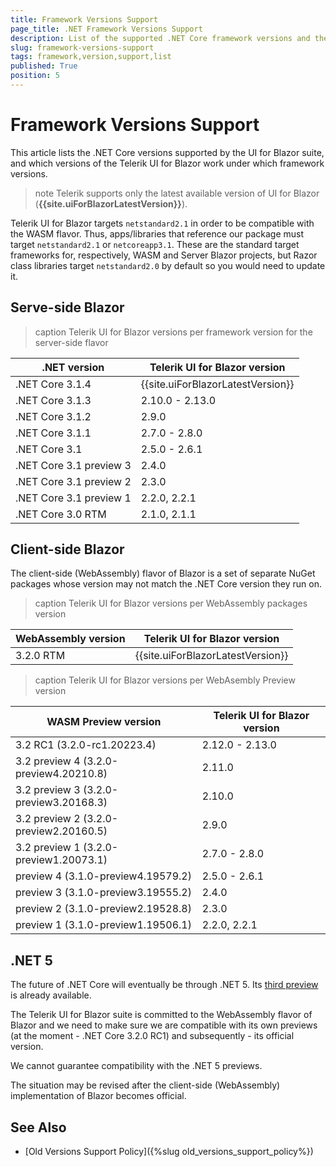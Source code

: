 ```yaml
---
title: Framework Versions Support
page_title: .NET Framework Versions Support
description: List of the supported .NET Core framework versions and the UI for Blazor versions that work on them.
slug: framework-versions-support
tags: framework,version,support,list
published: True
position: 5
---
```


# Framework Versions Support

This article lists the .NET Core versions supported by the UI for Blazor suite, and which versions of the Telerik UI for Blazor work under which framework versions.

>note Telerik supports only the latest available version of UI for Blazor (**{{site.uiForBlazorLatestVersion}}**).

Telerik UI for Blazor targets `netstandard2.1` in order to be compatible with the WASM flavor. Thus, apps/libraries that reference our package must target `netstandard2.1` or `netcoreapp3.1`. These are the standard target frameworks for, respectively, WASM and Server Blazor projects, but Razor class libraries target `netstandard2.0` by default so you would need to update it.

## Serve-side Blazor

>caption Telerik UI for Blazor versions per framework version for the server-side flavor


| .NET version              | Telerik UI for Blazor version |
|---------------------------|-------------------------------|
| .NET Core 3.1.4           | {{site.uiForBlazorLatestVersion}}  |
| .NET Core 3.1.3           | 2.10.0 - 2.13.0               |
| .NET Core 3.1.2           | 2.9.0                         |
| .NET Core 3.1.1           | 2.7.0 - 2.8.0                 |
| .NET Core 3.1             | 2.5.0 - 2.6.1                 |
| .NET Core 3.1 preview 3   | 2.4.0                         |
| .NET Core 3.1 preview 2   | 2.3.0                         |
| .NET Core 3.1 preview 1   | 2.2.0, 2.2.1                  |
| .NET Core 3.0 RTM         | 2.1.0, 2.1.1                  |


## Client-side Blazor

The client-side (WebAssembly) flavor of Blazor is a set of separate NuGet packages whose version may not match the .NET Core version they run on.

>caption Telerik UI for Blazor versions per WebAssembly packages version

| WebAssembly version                  | Telerik UI for Blazor version      |
|--------------------------------------|-------------------------------     |
| 3.2.0 RTM                            | {{site.uiForBlazorLatestVersion}}  |



>caption Telerik UI for Blazor versions per WebAsembly Preview version

| WASM Preview version                 | Telerik UI for Blazor version |
|--------------------------------------|-------------------------------|
| 3.2 RC1 (3.2.0-rc1.20223.4)          | 2.12.0 - 2.13.0               |
| 3.2 preview 4 (3.2.0-preview4.20210.8)         | 2.11.0              |
| 3.2 preview 3 (3.2.0-preview3.20168.3)         | 2.10.0              |
| 3.2 preview 2 (3.2.0-preview2.20160.5)         | 2.9.0               |
| 3.2 preview 1 (3.2.0-preview1.20073.1)         | 2.7.0 - 2.8.0       |
| preview 4 (3.1.0-preview4.19579.2)   | 2.5.0 - 2.6.1                 |
| preview 3 (3.1.0-preview3.19555.2)   | 2.4.0                         |
| preview 2 (3.1.0-preview2.19528.8)   | 2.3.0                         |
| preview 1 (3.1.0-preview1.19506.1)   | 2.2.0, 2.2.1                  |



## .NET 5

The future of .NET Core will eventually be through .NET 5. Its [third preview](https://devblogs.microsoft.com/aspnet/asp-net-core-updates-in-net-5-preview-3/) is already available.

The Telerik UI for Blazor suite is committed to the WebAssembly flavor of Blazor and we need to make sure we are compatible with its own previews (at the moment - .NET Core 3.2.0 RC1) and subsequently - its official version.

We cannot guarantee compatibility with the .NET 5 previews.

The situation may be revised after the client-side (WebAssembly) implementation of Blazor becomes official.


## See Also

  * [Old Versions Support Policy]({%slug old_versions_support_policy%})
